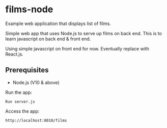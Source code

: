 # films-node

Example web application that displays list of films.

Simple web app that uses Node.js to serve up films on back end.  This is to learn javascript on back end & front end.

Using simple javascript on front end for now.  Eventually replace with React.js.

## Prerequisites
* Node.js (V10 & above)

Run the app:
```
Run server.js
```

Access the app:
```
http://localhost:8010/films
```